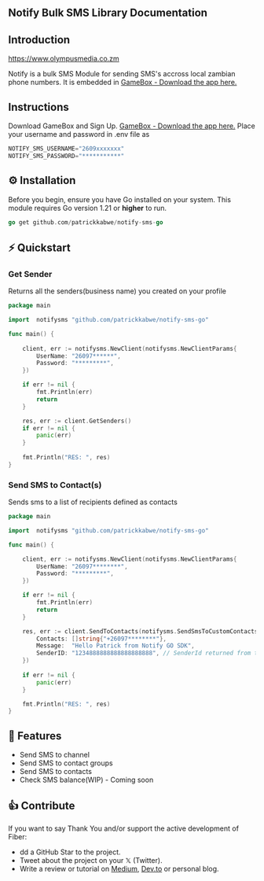## Notify Bulk SMS Library Documentation
## Introduction

https://www.olympusmedia.co.zm

Notify is a bulk SMS Module for sending SMS's accross local zambian phone numbers. It is embedded in [GameBox - Download the app here.]( https://play.google.com/store/apps/details?id=com.microtech.gamebox)

## Instructions
Download GameBox and Sign Up. [GameBox - Download the app here.]( https://play.google.com/store/apps/details?id=com.microtech.gamebox)
Place your username and password in .env file as

```go
NOTIFY_SMS_USERNAME="2609xxxxxxx"
NOTIFY_SMS_PASSWORD="***********"
```


## ⚙️ Installation
Before you begin, ensure you have Go installed on your system. This module requires Go version 1.21 or **higher** to run.

```go
go get github.com/patrickkabwe/notify-sms-go
```

## ⚡️ Quickstart

### Get Sender
Returns all the senders(business name) you created on your profile

```go
package main

import 	notifysms "github.com/patrickkabwe/notify-sms-go"

func main() {
	
	client, err := notifysms.NewClient(notifysms.NewClientParams{
		UserName: "26097******",
		Password: "*********",
	})

	if err != nil {
		fmt.Println(err)
		return
	}

	res, err := client.GetSenders()
	if err != nil {
		panic(err)
	}
	
	fmt.Println("RES: ", res)
}
```

### Send SMS to Contact(s)

Sends sms to a list of recipients defined as contacts

```go
package main

import 	notifysms "github.com/patrickkabwe/notify-sms-go"

func main() {

	client, err := notifysms.NewClient(notifysms.NewClientParams{
		UserName: "26097********",
		Password: "*********",
	})

	if err != nil {
		fmt.Println(err)
		return
	}

	res, err := client.SendToContacts(notifysms.SendSmsToCustomContactsParams{
		Contacts: []string{"+26097********"},
		Message:  "Hello Patrick from Notify GO SDK",
		SenderID: "1234888888888888888888", // SenderId returned from the GetSenders()
	})
	
	if err != nil {
		panic(err)
	}

	fmt.Println("RES: ", res)
}
```

## 🎯 Features

- Send SMS to channel
- Send SMS to contact groups
- Send SMS to contacts
- Check SMS balance(WIP) - Coming soon

## 👍 Contribute
If you want to say Thank You and/or support the active development of Fiber:

- dd a GitHub Star to the project.
- Tweet about the project on your 𝕏 (Twitter).
- Write a review or tutorial on [Medium](https://www,medium.com), [Dev.to](https://www.dev.to) or personal blog.


